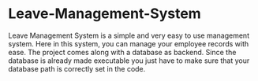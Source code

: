 # Leave-Management-System
Leave Management System is a simple and very easy to use management system. Here in this system, you can manage your employee records with ease. The project comes along with a database as backend. Since the database is already made executable you just have to make sure that your database path is correctly set in the code.
